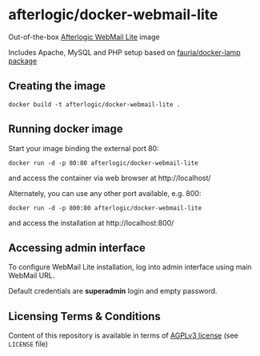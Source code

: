 afterlogic/docker-webmail-lite
==============================

Out-of-the-box [Afterlogic WebMail Lite](https://afterlogic.org/webmail-lite) image

Includes Apache, MySQL and PHP setup based on [fauria/docker-lamp package](https://github.com/fauria/docker-lamp)


Creating the image
------------------

	docker build -t afterlogic/docker-webmail-lite .


Running docker image
--------------------

Start your image binding the external port 80:

	docker run -d -p 80:80 afterlogic/docker-webmail-lite

and access the container via web browser at http://localhost/


Alternately, you can use any other port available, e.g. 800:

	docker run -d -p 800:80 afterlogic/docker-webmail-lite

and access the installation at http://localhost:800/


Accessing admin interface
------------------------------

To configure WebMail Lite installation, log into admin interface using main WebMail URL.

Default credentials are **superadmin** login and empty password.


Licensing Terms & Conditions
----------------------------

Content of this repository is available in terms of [AGPLv3 license](http://www.gnu.org/licenses/agpl-3.0.en.html) (see `LICENSE` file)